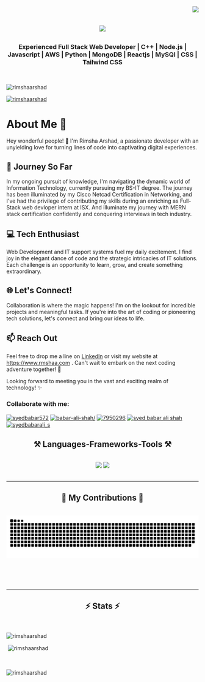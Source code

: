<img align="right" src="https://visitor-badge.laobi.icu/badge?page_id=salesp07.salesp07" />

<h1 align="center">
 <img src="https://readme-typing-svg.herokuapp.com/?font=Righteous&size=35&center=true&vCenter=true&width=500&height=70&duration=4000&lines=Hi+Welcome+here!+👋;+I'm+Rimsha+Arshad!;" />
</h1>
<h3 align="center">Experienced Full Stack Web Developer | C++ | Node.js | Javascript | AWS | Python | MongoDB | Reactjs | MySQl | CSS | Tailwind CSS</h3>

<br/>



<p align="left"> <img src="https://komarev.com/ghpvc/?username=rimshaarshad&label=Profile%20views&color=0e75b6&style=flat" alt="rimshaarshad" /> </p>

<p align="left"> <a href="https://github.com/ryo-ma/github-profile-trophy"><img src="https://github-profile-trophy.vercel.app/?username=babaralishah" alt="rimshaarshad" /></a> </p>



# About Me 🌟
Hey wonderful people! 👋 I'm Rimsha Arshad, a passionate developer with an unyielding love for turning lines of code into captivating digital experiences.

## 🚀 Journey So Far
In my ongoing pursuit of knowledge, I'm navigating the dynamic world of Information Technology, currently pursuing my BS-IT degree. The journey has been illuminated by my Cisco Netcad Certification in Networking, and I've had the privilege of contributing my skills during an enriching as Full-Stack web devloper intern at ISX. And illuminate my journey with MERN stack certification confidently and conquering interviews in tech industry.

## 💻 Tech Enthusiast
Web Development and IT support systems fuel my daily excitement. I find joy in the elegant dance of code and the strategic intricacies of IT solutions. Each challenge is an opportunity to learn, grow, and create something extraordinary.

## 🌐 Let's Connect!
Collaboration is where the magic happens! I'm on the lookout for incredible projects and meaningful tasks. If you're into the art of coding or pioneering tech solutions, let's connect and bring our ideas to life.

## 📫 Reach Out
Feel free to drop me a line on [LinkedIn](https://www.linkedin.com/in/rimsha-arshad/) or visit my website  at https://www.rmshaa.com . Can't wait to embark on the next coding adventure together! 🚀

Looking forward to meeting you in the vast and exciting realm of technology! ✨

<h3 align="left">Collaborate with me:</h3>
<p align="left">
<a href="https://dribbble.com/Rim_sha" target="blank"><img align="center" src="https://raw.githubusercontent.com/rahuldkjain/github-profile-readme-generator/master/src/images/icons/Social/dribbble.svg" alt="syedbabar572" height="30" width="40" /></a>
<a href="https://www.linkedin.com/in/rimsha-arshad-13790b280/" target="blank"><img align="center" src="https://raw.githubusercontent.com/rahuldkjain/github-profile-readme-generator/master/src/images/icons/Social/linked-in-alt.svg" alt="babar-ali-shah/" height="30" width="40" /></a>
<a href="https://behance.net/rimshaarshad9" target="blank"><img align="center" src="https://raw.githubusercontent.com/rahuldkjain/github-profile-readme-generator/master/src/images/icons/Social/behance.svg" alt="7950296" height="30" width="40" /></a>
<a href="https://www.facebook.com/profile.php?id=100056962476579&mibextid=ZbWKwL" target="blank"><img align="center" src="https://raw.githubusercontent.com/rahuldkjain/github-profile-readme-generator/master/src/images/icons/Social/facebook.svg" alt="syed babar ali shah" height="30" width="40" /></a>
<a href="https://www.instagram.com/rimsha_arshad773/" target="blank"><img align="center" src="https://raw.githubusercontent.com/rahuldkjain/github-profile-readme-generator/master/src/images/icons/Social/instagram.svg" alt="syedbabarali_s" height="30" width="40" /></a>
</p> 
<h2 align="center">⚒️ Languages-Frameworks-Tools ⚒️</h2>
<br/>
<div align="center">
 <img src="https://skillicons.dev/icons?i=react,bootstrap,mui,html,css,vscode,github,figma,tailwind,git," />
 <img src="https://skillicons.dev/icons?i=nodejs,python,javascript,typescript,express,firebase,mongodb,nextjs,mysql,c++" /><br>
</div>

<br/>
<hr/>

<div align="center">
 <h2>🐍 My Contributions 🐍</h2>
 <br>
 <img alt="snake eating my contributions" src="https://raw.githubusercontent.com/salesp07/salesp07/output/github-contribution-grid-snake.svg" />
 
 <br/><br/><br/>
</div>

<hr/>
<h2 align="center">⚡ Stats ⚡</h2>
<br>

<p><img align="left" src="https://github-readme-stats.vercel.app/api/top-langs?username=rimshaarshad&show_icons=true&locale=en&layout=compact" alt="rimshaarshad" /></p>
<br/>
<p>&nbsp;<img align="center" src="https://github-readme-stats.vercel.app/api?username=RimshaArshad&show_icons=true&locale=en" alt="rimshaarshad" /></p>
<br/>
<p><img align="center" src="https://github-readme-streak-stats.herokuapp.com/?user=babaralishah&" alt="rimshaarshad" /></p>





